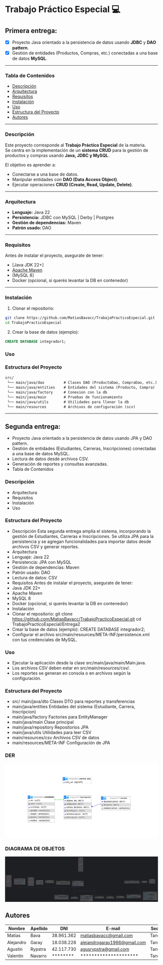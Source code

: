 # Trabajo Práctico Especial :computer:


## Primera entrega:

- [x] Proyecto Java orientado a la persistencia de datos usando **JDBC** y **DAO pattern**.
- [x] Gestión de entidades (Productos, Compras, etc.) conectadas a una base de datos **MySQL**.

---

### Tabla de Contenidos
- [Descripción](#descripción)
- [Arquitectura](#arquitectura)
- [Requisitos](#requisitos)
- [Instalación](#instalación)
- [Uso](#uso)
- [Estructura del Proyecto](#estructura-del-proyecto)
- [Autores](#autores)

---

### Descripción
Este proyecto corresponde al **Trabajo Práctico Especial** de la materia.  
Se centra en la implementación de un **sistema CRUD** para la gestión de productos y compras usando **Java, JDBC y MySQL**.  

El objetivo es aprender a:
- Conectarse a una base de datos.  
- Manipular entidades con **DAO (Data Access Object)**.  
- Ejecutar operaciones **CRUD (Create, Read, Update, Delete)**.  

---

### Arquitectura
- **Lenguaje:** Java 22  
- **Persistencia:** JDBC con MySQL | Derby | Postgres  
- **Gestión de dependencias:** Maven  
- **Patrón usado:** DAO  

---

### Requisitos
Antes de instalar el proyecto, asegurate de tener:  
- [Java JDK 22+]
- [Apache Maven](https://maven.apache.org/)  
- [MySQL 8]
- Docker (opcional, si querés levantar la DB en contenedor)  

---

### Instalación

1. Clonar el repositorio:
```bash
git clone https://github.com/MatiasBavacc/TrabajoPracticoEspecial.git
cd TrabajoPracticoEspecial
```

2. Crear la base de datos (ejemplo):
```sql
CREATE DATABASE integrador1;
```

### Uso

### Estructura del Proyecto
```
src/
 └── main/java/dao         # Clases DAO (ProductoDao, CompraDao, etc.)
 └── main/java/entities    # Entidades del sistema (Producto, Compra)
 └── main/java/factory     # Conexion con la db
 └── main/java/main        # Pruebas de funcionamiento
 └── main/java/utils       # Utilidades para llenar la db
 └── main/resources        # Archivos de configuración (scv)
```

---


## Segunda entrega:

- Proyecto Java orientado a la persistencia de datos usando JPA y DAO pattern.
- Gestión de entidades (Estudiantes, Carreras, Inscripciones) conectadas a una base de datos MySQL.
- Lectura de datos desde archivos CSV.
- Generación de reportes y consultas avanzadas.
- Tabla de Contenidos
### Descripción
- Arquitectura
- Requisitos
- Instalación
- Uso
### Estructura del Proyecto
- Descripción Esta segunda entrega amplía el sistema, incorporando la gestión de Estudiantes, Carreras e Inscripciones. Se utiliza JPA para la persistencia y se agregan funcionalidades para importar datos desde archivos CSV y generar reportes.
- Arquitectura
- Lenguaje: Java 22
- Persistencia: JPA con MySQL
- Gestión de dependencias: Maven
- Patrón usado: DAO
- Lectura de datos: CSV
- Requisitos Antes de instalar el proyecto, asegurate de tener:
- Java JDK 22+
- Apache Maven
- MySQL 8
- Docker (opcional, si querés levantar la DB en contenedor)
- Instalación
- Clonar el repositorio: git clone https://github.com/MatiasBavacc/TrabajoPracticoEspecial.git cd TrabajoPracticoEspecial/Entrega2
- Crear la base de datos (ejemplo): CREATE DATABASE integrador2;
- Configurar el archivo src/main/resources/META-INF/persistence.xml con tus credenciales de MySQL.
### Uso
- Ejecutar la aplicación desde la clase src/main/java/main/Main.java.
- Los archivos CSV deben estar en src/main/resources/csv/.
- Los reportes se generan en consola o en archivos según la configuración.
### Estructura del Proyecto
- src/ main/java/dto Clases DTO para reportes y transferencias 
- main/java/entities Entidades del sistema (Estudiante, Carrera, Inscripcion) 
- main/java/factory Factories para EntityManager 
- main/java/main Clase principal 
- main/java/repository Repositorios JPA 
- main/java/utils Utilidades para leer CSV 
- main/resources/csv Archivos CSV de datos 
- main/resources/META-INF Configuración de JPA
### DER
![DIAGRAMA ENTIEDAD RELACION](Entrega2/diagrama/der.png)

### DIAGRAMA DE OBJETOS
![DIAGRAMA DE CLASES](Entrega2/diagrama/diagrama-de-clases.png)



## Autores

| Nombre    | Apellido | DNI         | E-mail                        | Sede   |
|-----------|----------|-------------|-------------------------------|--------|
| Matías    | Bava     | 38.961.362  | matiasbavacc@gmail.com        | Tandil |
| Alejandro | Garay    | 18.038.228  | alejandrogaray1966@gmail.com  | Tandil |
| Agustin   | Rypstra  | 42.117.730  | agusrypstra@gmail.com         | Tandil |
| Valentin  | Navarro  | ********    | *********************         | Tandil |
